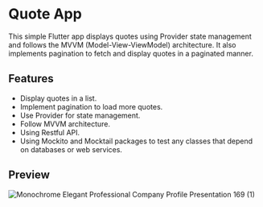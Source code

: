 # Quote App

This simple Flutter app displays quotes using Provider state management and follows the MVVM (Model-View-ViewModel) architecture. It also implements pagination to fetch and display quotes in a paginated manner.

## Features

- Display quotes in a list.
- Implement pagination to load more quotes.
- Use Provider for state management.
- Follow MVVM architecture.
- Using Restful API.
- Using Mockito and Mocktail packages to test any classes that depend on databases or web services.
  
## Preview  

![Monochrome Elegant Professional Company Profile Presentation 169 (1)](https://github.com/wafaMohamed/Quote_app_provider/assets/101423134/34dce423-d668-4b73-a124-99af8e266b97)
